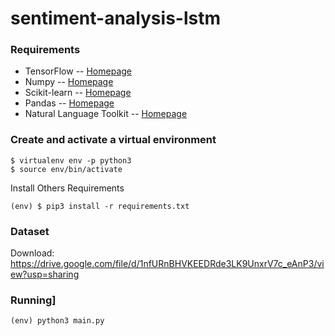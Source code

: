 # sentiment-analysis-lstm

### Requirements
* TensorFlow -- [Homepage](https://www.tensorflow.org)
* Numpy -- [Homepage](https://numpy.org)
* Scikit-learn -- [Homepage](https://scikit-learn.org)
* Pandas -- [Homepage](https://pandas.pydata.org/)
* Natural Language Toolkit -- [Homepage](https://www.nltk.org/)

### Create and activate a virtual environment
```shell
$ virtualenv env -p python3
$ source env/bin/activate
```

Install Others Requirements
```shell
(env) $ pip3 install -r requirements.txt
```

### Dataset

Download: https://drive.google.com/file/d/1nfURnBHVKEEDRde3LK9UnxrV7c_eAnP3/view?usp=sharing

### Running]
```shell
(env) python3 main.py
```